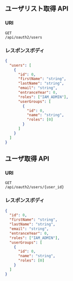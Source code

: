 ## ユーザリスト取得 API

### URI

```
GET
/api/oauth2/users
```

### レスポンスボディ

```json
{
  "users": [
    {
      "id": 0,
      "firstName": "string",
      "lastName": "string",
      "email": "string",
      "entranceYear": 0,
      "roles": ["IAM_ADMIN"],
      "userGroups": [
        {
          "id": 0,
          "name": "string",
          "roles": [0]
        }
      ]
    }
  ]
}
```

## ユーザ取得 API

### URI

```
GET
/api/oauth2/users/{user_id}
```

### レスポンスボディ

```json
{
  "id": 0,
  "firstName": "string",
  "lastName": "string",
  "email": "string",
  "entranceYear": 0,
  "roles": ["IAM_ADMIN"],
  "userGroups": [
    {
      "id": 0,
      "name": "string",
      "roles": [0]
    }
  ]
}
```
